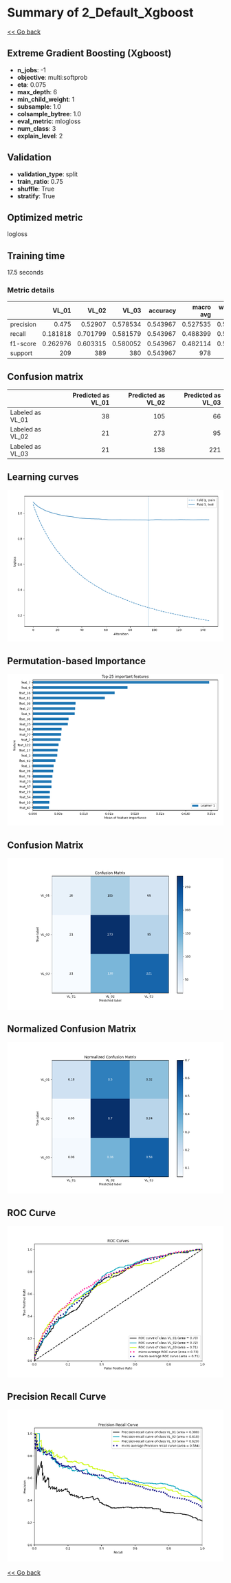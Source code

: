 # Summary of 2_Default_Xgboost

[<< Go back](../README.md)


## Extreme Gradient Boosting (Xgboost)
- **n_jobs**: -1
- **objective**: multi:softprob
- **eta**: 0.075
- **max_depth**: 6
- **min_child_weight**: 1
- **subsample**: 1.0
- **colsample_bytree**: 1.0
- **eval_metric**: mlogloss
- **num_class**: 3
- **explain_level**: 2

## Validation
 - **validation_type**: split
 - **train_ratio**: 0.75
 - **shuffle**: True
 - **stratify**: True

## Optimized metric
logloss

## Training time

17.5 seconds

### Metric details
|           |      VL_01 |      VL_02 |      VL_03 |   accuracy |   macro avg |   weighted avg |   logloss |
|:----------|-----------:|-----------:|-----------:|-----------:|------------:|---------------:|----------:|
| precision |   0.475    |   0.52907  |   0.578534 |   0.543967 |    0.527535 |       0.536734 |  0.945977 |
| recall    |   0.181818 |   0.701799 |   0.581579 |   0.543967 |    0.488399 |       0.543967 |  0.945977 |
| f1-score  |   0.262976 |   0.603315 |   0.580052 |   0.543967 |    0.482114 |       0.521545 |  0.945977 |
| support   | 209        | 389        | 380        |   0.543967 |  978        |     978        |  0.945977 |


## Confusion matrix
|                  |   Predicted as VL_01 |   Predicted as VL_02 |   Predicted as VL_03 |
|:-----------------|---------------------:|---------------------:|---------------------:|
| Labeled as VL_01 |                   38 |                  105 |                   66 |
| Labeled as VL_02 |                   21 |                  273 |                   95 |
| Labeled as VL_03 |                   21 |                  138 |                  221 |

## Learning curves
![Learning curves](learning_curves.png)

## Permutation-based Importance
![Permutation-based Importance](permutation_importance.png)
## Confusion Matrix

![Confusion Matrix](confusion_matrix.png)


## Normalized Confusion Matrix

![Normalized Confusion Matrix](confusion_matrix_normalized.png)


## ROC Curve

![ROC Curve](roc_curve.png)


## Precision Recall Curve

![Precision Recall Curve](precision_recall_curve.png)



[<< Go back](../README.md)
